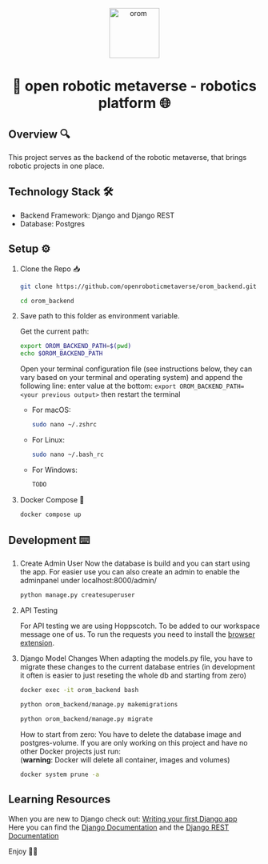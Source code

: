 <p align="center">
  <a href="https://www.openroboticmetaverse.org">
    <img alt="orom" src="https://raw.githubusercontent.com/openroboverse/knowledge-base/main/docs/assets/icon.png" width="100" />
  </a>
</p>
<h1 align="center">
  🤖 open robotic metaverse - robotics platform 🌐
</h1>

## Overview 🔍

This project serves as the backend of the robotic metaverse, that brings robotic projects in one place.


## Technology Stack 🛠️
- Backend Framework: Django and Django REST
- Database: Postgres

## Setup ⚙️

1. Clone the Repo 📥
    ```bash
    git clone https://github.com/openroboticmetaverse/orom_backend.git
    ```

    ```bash
    cd orom_backend
    ```

2. Save path to this folder as environment variable. 

    Get the current path:
    ```bash
    export OROM_BACKEND_PATH=$(pwd)
    echo $OROM_BACKEND_PATH
    ```
    Open your terminal configuration file (see instructions below, they can vary based on your terminal and operating system) and append the following line:
    enter value at the bottom: `export OROM_BACKEND_PATH=<your previous output>` then restart the terminal

    - For macOS:
      ```bash
      sudo nano ~/.zshrc
      ```
    - For Linux:
      ```bash
      sudo nano ~/.bash_rc
      ```
    - For Windows:
      ```bash
      TODO
      ```


3. Docker Compose 🐳
    ```bash
    docker compose up
    ```

## Development ⌨️
1. Create Admin User
    Now the database is build and you can start using the app. 
    For easier use you can also create an admin to enable the adminpanel under localhost:8000/admin/
    ```bash
    python manage.py createsuperuser
    ```
2. API Testing

    For API testing we are using Hoppscotch. To be added to our workspace message one of us. To run the requests you need to install the [browser extension](https://github.com/hoppscotch/hoppscotch-extension).

3. Django Model Changes 
    When adapting the models.py file, you have to migrate these changes to the current database entries (in development it often is easier to just reseting the whole db and starting from zero)
    ```bash
    docker exec -it orom_backend bash
    ```
    ```bash
    python orom_backend/manage.py makemigrations
    ```
    ```bash
    python orom_backend/manage.py migrate
    ```
    How to start from zero:
    You have to delete the database image and postgres-volume. If you are only working on this project and have no other Docker projects just run: <br>
    (__warning__: Docker will delete all container, images and volumes)
    ```bash
    docker system prune -a
    ```


## Learning Resources
When you are new to Django check out: [Writing your first Django app](https://docs.djangoproject.com/en/5.1/intro/tutorial01/)  <br>
Here you can find the [Django Documentation](https://docs.djangoproject.com) and the [Django REST Documentation](https://www.django-rest-framework.org/)


Enjoy 🎉🥳
